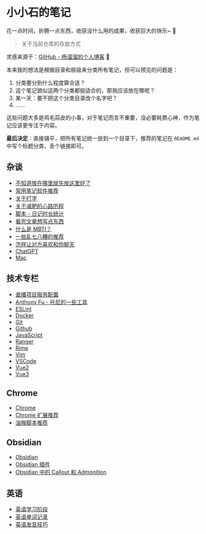 # 小小石的笔记

花一点时间，折腾一点东西，收获没什么用的成果，收获巨大的快乐~ 🥳

> 关于当前仓库的存放方式

灵感来源于：[GitHub - 杨溜溜的个人博客](https://github.com/yacan8/blog) 🙏

本来我的想法是根据目录和层级来分类所有笔记，但可以预见的问题是：

1. 分类要分到什么程度算合适？
2. 这个笔记貌似这两个分类都挺适合的，那我应该放在哪呢？
3. 某一天：要不把这个分类目录改个名字吧？
4. ……

这些问题大多是鸡毛蒜皮的小事，对于笔记而言不重要，没必要耗费心神，作为笔记应该更专注于内容。

**最后决定**：直接铺平，把所有笔记统一放到一个目录下，推荐的笔记在 `README.md` 中写个标题分类，丢个链接即可。

## 杂谈

- [不知道放在哪里就先放这里好了](notes/不知道放在哪里就先放这里好了.md)
- [常用笔记软件推荐](notes/常用笔记软件推荐.md)
- [关于打字](notes/关于打字.md)
- [关于减肥的心路历程](notes/关于减肥的心路历程.md)
- [脚本 - 日记时长统计](notes/脚本%20-%20日记时长统计.md)
- [看完文章想写点东西](notes/看完文章想写点东西.md)
- [什么是 MBTI？](notes/什么是%20MBTI？.md)
- [一些乱七八糟的推荐](notes/一些乱七八糟的推荐.md)
- [怎样让对方喜欢和你聊天](notes/怎样让对方喜欢和你聊天.md)
- [ChatGPT](notes/ChatGPT.md)
- [Mac](notes/Mac.md)

## 技术专栏

- [直播项目服务配置](notes/直播项目服务配置.md)
- [Anthony Fu - 托尼的一些工具](notes/Anthony%20Fu%20-%20托尼的一些工具.md)
- [ESLint](notes/ESLint.md)
- [Docker](notes/Docker.md)
- [Git](notes/Git.md)
- [Github](notes/Github.md)
- [JavaScript](notes/JavaScript.md)
- [Ranger](notes/Ranger.md)
- [Rime](notes/Rime.md)
- [Vim](notes/Vim.md)
- [VSCode](notes/VSCode.md)
- [Vue2](notes/Vue2.md)
- [Vue3](notes/Vue3.md)

## Chrome

- [Chrome](notes/Chrome.md)
- [Chrome 扩展推荐](notes/Chrome%20扩展推荐.md)
- [油猴脚本推荐](notes/油猴脚本推荐.md)

## Obsidian

- [Obsidian](notes/Obsidian.md)
- [Obsidian 插件](notes/Obsidian%20插件.md)
- [Obsidian 中的 Callout 和 Admonition](notes/Obsidian%20中的%20Callout%20和%20Admonition.md)

## 英语

- [英语学习阶段](notes/英语学习阶段.md)
- [英语单词记录](notes/英语单词记录.md)
- [英语发音技巧](notes/英语发音技巧.md)
